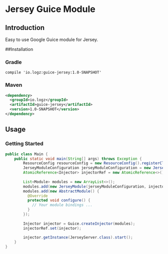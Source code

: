 # Jersey Guice Module

## Introduction
Easy to use Google Guice module for Jersey.

##Installation

### Gradle

```goovy
compile 'io.logz:guice-jersey:1.0-SNAPSHOT'
```

### Maven

```xml
<dependency>
  <groupId>io.logz</groupId>
  <artifactId>guice-jersey</artifactId>
  <version>1.0-SNAPSHOT</version>
</dependency>
```
## Usage

### Getting Started

```java
public class Main {
    public static void main(String[] args) throws Exception {
        ResourceConfig resourceConfig = new ResourceConfig().registerClasses(TestResource.class);
        JerseyModuleConfiguration jerseyModuleConfiguration = new JerseyModuleConfiguration(8080, resourceConfig, "/resources");
        AtomicReference<Injector> injectorRef = new AtomicReference<>();
        
        List<Module> modules = new ArrayList<>();        
        modules.add(new JerseyModule(jerseyModuleConfiguration, injectorRef::get));
        modules.add(new AbstractModule() {
          @Override
          protected void configure() {
            // Your module bindings ...
          }
        });
        
        Injector injector = Guice.createInjector(modules);
        injectorRef.set(injector);
        
        injector.getInstance(JerseyServer.class).start();
    }
}
```
